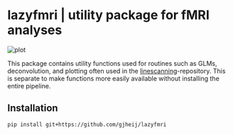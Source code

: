 # lazyfmri | utility package for fMRI analyses

![plot](https://github.com/gjheij/lazyfmri/blob/main/data/example.png)

This package contains utility functions used for routines such as GLMs, deconvolution, and plotting often used in the [linescanning](https://github.com/gjheij/linescanning)-repository. This is separate to make functions more easily available without installing the entire pipeline.

## Installation

```bash
pip install git+https://github.com/gjheij/lazyfmri
```
